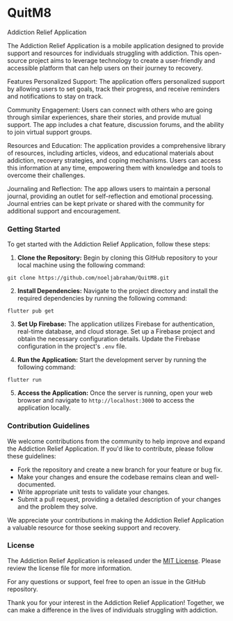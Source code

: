 # QuitM8

Addiction Relief Application

The Addiction Relief Application is a mobile application designed to provide support and resources for individuals struggling with addiction. This open-source project aims to leverage technology to create a user-friendly and accessible platform that can help users on their journey to recovery.

Features
Personalized Support: The application offers personalized support by allowing users to set goals, track their progress, and receive reminders and notifications to stay on track.

Community Engagement: Users can connect with others who are going through similar experiences, share their stories, and provide mutual support. The app includes a chat feature, discussion forums, and the ability to join virtual support groups.

Resources and Education: The application provides a comprehensive library of resources, including articles, videos, and educational materials about addiction, recovery strategies, and coping mechanisms. Users can access this information at any time, empowering them with knowledge and tools to overcome their challenges.

Journaling and Reflection: The app allows users to maintain a personal journal, providing an outlet for self-reflection and emotional processing. Journal entries can be kept private or shared with the community for additional support and encouragement.

### Getting Started

To get started with the Addiction Relief Application, follow these steps:

1. **Clone the Repository:** Begin by cloning this GitHub repository to your local machine using the following command:

```
git clone https://github.com/noeljabraham/QuitM8.git
```

2. **Install Dependencies:** Navigate to the project directory and install the required dependencies by running the following command:

```
flutter pub get
```

3. **Set Up Firebase:** The application utilizes Firebase for authentication, real-time database, and cloud storage. Set up a Firebase project and obtain the necessary configuration details. Update the Firebase configuration in the project's `.env` file.

4. **Run the Application:** Start the development server by running the following command:

```
flutter run 
```

5. **Access the Application:** Once the server is running, open your web browser and navigate to `http://localhost:3000` to access the application locally.

### Contribution Guidelines

We welcome contributions from the community to help improve and expand the Addiction Relief Application. If you'd like to contribute, please follow these guidelines:

- Fork the repository and create a new branch for your feature or bug fix.
- Make your changes and ensure the codebase remains clean and well-documented.
- Write appropriate unit tests to validate your changes.
- Submit a pull request, providing a detailed description of your changes and the problem they solve.

We appreciate your contributions in making the Addiction Relief Application a valuable resource for those seeking support and recovery.

### License

The Addiction Relief Application is released under the [MIT License](https://opensource.org/licenses/MIT). Please review the license file for more information.

For any questions or support, feel free to open an issue in the GitHub repository.

Thank you for your interest in the Addiction Relief Application! Together, we can make a difference in the lives of individuals struggling with addiction.
